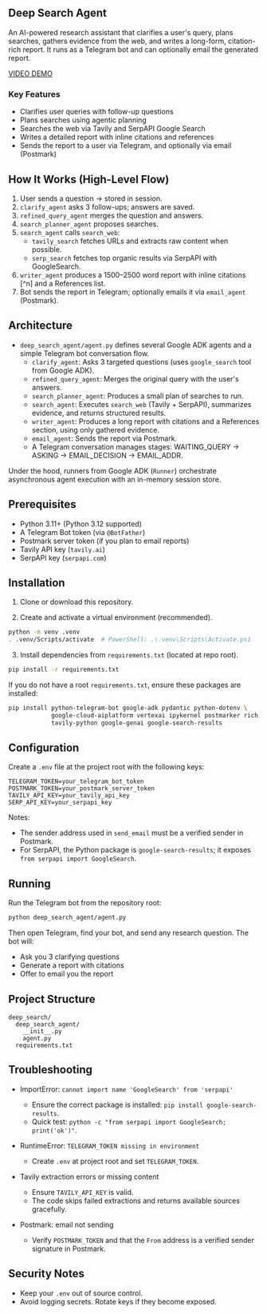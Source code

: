 ## Deep Search Agent

An AI-powered research assistant that clarifies a user's query, plans searches, gathers evidence from the web, and writes a long-form, citation-rich report. It runs as a Telegram bot and can optionally email the generated report.

[VIDEO DEMO](https://drive.google.com/file/d/1LWia2PmKsKrRbAZ6n0hlcLmlo-yGiTir/view?usp=sharing)

### Key Features
- Clarifies user queries with follow-up questions
- Plans searches using agentic planning
- Searches the web via Tavily and SerpAPI Google Search
- Writes a detailed report with inline citations and references
- Sends the report to a user via Telegram, and optionally via email (Postmark)

## How It Works (High-Level Flow)

1. User sends a question → stored in session.
2. `clarify_agent` asks 3 follow-ups; answers are saved.
3. `refined_query_agent` merges the question and answers.
4. `search_planner_agent` proposes searches.
5. `search_agent` calls `search_web`:
   - `tavily_search` fetches URLs and extracts raw content when possible.
   - `serp_search` fetches top organic results via SerpAPI with GoogleSearch.
6. `writer_agent` produces a 1500–2500 word report with inline citations [^n] and a References list.
7. Bot sends the report in Telegram; optionally emails it via `email_agent` (Postmark).
   
## Architecture

- `deep_search_agent/agent.py` defines several Google ADK agents and a simple Telegram bot conversation flow.
  - `clarify_agent`: Asks 3 targeted questions (uses `google_search` tool from Google ADK).
  - `refined_query_agent`: Merges the original query with the user's answers.
  - `search_planner_agent`: Produces a small plan of searches to run.
  - `search_agent`: Executes `search_web` (Tavily + SerpAPI), summarizes evidence, and returns structured results.
  - `writer_agent`: Produces a long report with citations and a References section, using only gathered evidence.
  - `email_agent`: Sends the report via Postmark.
  - A Telegram conversation manages stages: WAITING_QUERY → ASKING → EMAIL_DECISION → EMAIL_ADDR.

Under the hood, runners from Google ADK (`Runner`) orchestrate asynchronous agent execution with an in-memory session store.

## Prerequisites

- Python 3.11+ (Python 3.12 supported)
- A Telegram Bot token (via `@BotFather`)
- Postmark server token (if you plan to email reports)
- Tavily API key (`tavily.ai`)
- SerpAPI key (`serpapi.com`)

## Installation

1) Clone or download this repository.

2) Create and activate a virtual environment (recommended).

```bash
python -m venv .venv
. .venv/Scripts/activate  # PowerShell: .\.venv\Scripts\Activate.ps1
```

3) Install dependencies from `requirements.txt` (located at repo root).

```bash
pip install -r requirements.txt
```

If you do not have a root `requirements.txt`, ensure these packages are installed:

```bash
pip install python-telegram-bot google-adk pydantic python-dotenv \
            google-cloud-aiplatform vertexai ipykernel postmarker rich \
            tavily-python google-genai google-search-results
```

## Configuration

Create a `.env` file at the project root with the following keys:

```env
TELEGRAM_TOKEN=your_telegram_bot_token
POSTMARK_TOKEN=your_postmark_server_token
TAVILY_API_KEY=your_tavily_api_key
SERP_API_KEY=your_serpapi_key
```

Notes:
- The sender address used in `send_email` must be a verified sender in Postmark.
- For SerpAPI, the Python package is `google-search-results`; it exposes `from serpapi import GoogleSearch`.

## Running

Run the Telegram bot from the repository root:

```bash
python deep_search_agent/agent.py
```

Then open Telegram, find your bot, and send any research question. The bot will:
- Ask you 3 clarifying questions
- Generate a report with citations
- Offer to email you the report

## Project Structure

```
deep_search/
  deep_search_agent/
    __init__.py
    agent.py
  requirements.txt
```

## Troubleshooting

- ImportError: `cannot import name 'GoogleSearch' from 'serpapi'`
  - Ensure the correct package is installed: `pip install google-search-results`.
  - Quick test: `python -c "from serpapi import GoogleSearch; print('ok')"`.

- RuntimeError: `TELEGRAM_TOKEN missing in environment`
  - Create `.env` at project root and set `TELEGRAM_TOKEN`.

- Tavily extraction errors or missing content
  - Ensure `TAVILY_API_KEY` is valid.
  - The code skips failed extractions and returns available sources gracefully.

- Postmark: email not sending
  - Verify `POSTMARK_TOKEN` and that the `From` address is a verified sender signature in Postmark.

## Security Notes

- Keep your `.env` out of source control.
- Avoid logging secrets. Rotate keys if they become exposed.






